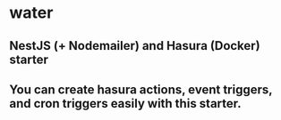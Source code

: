 # water
## NestJS (+ Nodemailer) and Hasura (Docker) starter
## You can create hasura actions, event triggers, and cron triggers easily with this starter.


